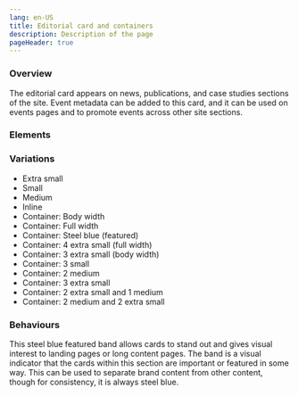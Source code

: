 ```yaml
---
lang: en-US
title: Editorial card and containers
description: Description of the page
pageHeader: true
---
```


### Overview
The editorial card appears on news, publications, and case studies sections of the site. Event metadata can be added to this card, and it can be used on events pages and to promote events across other site sections.

### Elements
<PreviewImage :image="$withBase('/images/editorial-card.png')" :contents="[{ x: 2, y: 13, title: 'Image (Optional)', text: 'Editorial card image' }, { x: 20, y: 0, title: 'Title', text: 'Editorial card title' }, {title: 'Summary', text: 'Editorial card summary' }, {title: 'Entity label Format', text: 'Editorial card entity label' }, { x: 2, y: 59, title: 'Date (Optional)', text: 'Editorial card date' }, { x: 25, y: 59, title: 'Event Format', text: 'Editorial card event format' }, { x: 6, y: 59, title: 'Divider (event/optional)', text: 'Editorial card divider' },{ x: 2, y: 59, title: 'Text button', text: 'Editorial card text button' }, { x: 32, y: 72, title: 'Container: Title', text: 'Editorial card container title' },  { x: 16, y: 86, title: 'Container: Introductory summary', text: 'Editorial card container introductory summary' }, { x: 62, y: 92, title: 'Conatinaer: Link to more content', text: 'Editorial card container link' }]">
<template #code>
<CodeGroup>
  <CodeGroupItem title="HTML">

```html
<div class="card" :class="{['card-' + variant]: variant}">
    <div class="card-img-top">
        <div class="img-wrap">
            <img :src="$withBase('images/cards-sample.png')" alt="">
        </div>
    </div>
    <div class="card-body">
        <h4 v-if="subtitle" class="card-subtitle">Feb 2022 /<br><span class="text-gray-500">Industry Growth Centres</span></h4>
        <h3 class="card-title">Dark Energy Survey Evolves or a longer title with three of more lines more lines more lines more lines </h3>
        <p v-if="text" class="card-text">Ship of the imagination star stuff harvesting star light descended from astronomers finite but unbounded realm of the galaxies.</p>
        <a v-if="link" href="#" class="card-link link-icon">Link <span v-html="linkArrowRight"></span></a>
    </div>
    <ul v-if="list" class="list-group list-group-flush">
        <li class="list-group-item">
            <span v-html="calendar" class="icon"></span><span>Wed 3 November 2021, 9:00am</span></li>
        <li class="list-group-item">
            <span v-html="gauge" class="icon"></span>
            <span>9:00 am to 10:00 am (GMT),<br/>8:00 pm to 9:00 pm (AEDT)</span>
        </li>
        <li class="list-group-item"><span v-html="location" class="icon"></span>Location, Online</li>
        <li class="list-group-item"><span v-html="home" class="icon"></span>Entity Name</li>
    </ul>
</div>
```

  </CodeGroupItem>
</CodeGroup>
</template>
</PreviewImage>

### Variations
<div>
    <ul>
        <li>Extra small</li>
        <li>Small</li>
        <li>Medium</li>
        <li>Inline</li>
        <li>Container: Body width</li>
        <li>Container: Full width</li>
        <li>Container: Steel blue (featured)</li>
        <li>Container: 4 extra small (full width)</li>
        <li>Container: 3 extra small (body width)</li>
        <li>Container: 3 small</li>
        <li>Container: 2 medium </li>
        <li>Container: 3 extra small</li>
        <li>Container: 2 extra small and 1 medium</li>
        <li>Container: 2 medium and 2 extra small</li>
    </ul>
</div>

### Behaviours
This steel blue featured band allows cards to stand out and gives visual interest to landing pages or long content pages. The band is a visual indicator that the cards within this section are important or featured in some way. This can be used to separate brand content from other content, though for consistency, it is always steel blue.


